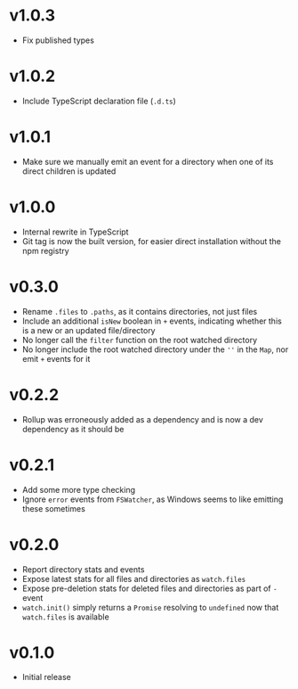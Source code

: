 # v1.0.3

- Fix published types

# v1.0.2

- Include TypeScript declaration file (`.d.ts`)

# v1.0.1

- Make sure we manually emit an event for a directory when one of its direct children is updated

# v1.0.0

- Internal rewrite in TypeScript
- Git tag is now the built version, for easier direct installation without the npm registry

# v0.3.0

- Rename `.files` to `.paths`, as it contains directories, not just files
- Include an additional `isNew` boolean in `+` events, indicating whether this is a new or an updated file/directory
- No longer call the `filter` function on the root watched directory
- No longer include the root watched directory under the `''` in the `Map`, nor emit `+` events for it

# v0.2.2

- Rollup was erroneously added as a dependency and is now a dev dependency as it should be

# v0.2.1

- Add some more type checking
- Ignore `error` events from `FSWatcher`, as Windows seems to like emitting these sometimes

# v0.2.0

- Report directory stats and events
- Expose latest stats for all files and directories as `watch.files`
- Expose pre-deletion stats for deleted files and directories as part of `-` event
- `watch.init()` simply returns a `Promise` resolving to `undefined` now that `watch.files` is available

# v0.1.0

- Initial release
